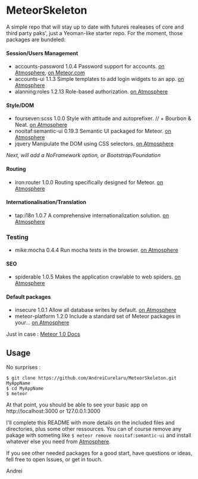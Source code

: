 MeteorSkeleton
================

A simple repo that will stay up to date with futures realeases of core and third party paks', just a Yeoman-like starter repo. For the moment, those packages are bundeled:

#### Session/Users Management
* accounts-password    1.0.4  Password support for accounts. 
[on Atmosphere](https://atmospherejs.com/meteor/accounts-password), [on Meteor.com](https://www.meteor.com/accounts)
* accounts-ui          1.1.3  Simple templates to add login widgets to an app. 
[on Atmosphere](https://atmospherejs.com/meteor/accounts-ui)
* alanning:roles       1.2.13  Role-based authorization. 
[on Atmosphere](https://atmospherejs.com/alanning/roles)

#### Style/DOM
* fourseven:scss       1.0.0  Style with attitude and autoprefixer. // + Bourbon & Neat. 
[on Atmosphere](https://atmospherejs.com/fourseven/scss)
* nooitaf:semantic-ui  0.19.3  Semantic UI packaged for Meteor. 
[on Atmosphere](https://atmospherejs.com/nooitaf/semantic-ui)
* jquery               Manipulate the DOM using CSS selectors. 
[on Atmosphere](https://atmospherejs.com/meteor/jquery)

_Next, will add a NoFramework option, or Bootstrap/Foundation_

#### Routing
* iron:router          1.0.0  Routing specifically designed for Meteor. 
[on Atmosphere](https://atmospherejs.com/iron/router)

#### Internationalisation/Translation
* tap:i18n 1.0.7  A comprehensive internationalization solution. 
[on Atmosphere](https://atmospherejs.com/tap/i18n)

### Testing
* mike:mocha           0.4.4  Run mocha tests in the browser. 
[on Atmosphere](https://atmospherejs.com/mike/mocha)


#### SEO
* spiderable           1.0.5  Makes the application crawlable to web spiders. 
[on Atmosphere](https://atmospherejs.com/meteor/spiderable)

#### Default packages
* insecure             1.0.1  Allow all database writes by default. 
[on Atmosphere](https://atmospherejs.com/meteor/insecure)
* meteor-platform      1.2.0  Include a standard set of Meteor packages in your... 
[on Atmosphere](https://atmospherejs.com/meteor/meteor-platform)

Just in case : [Meteor 1.0 Docs](https://docs.meteor.com/#/full/)

## Usage

No surprises :
```
$ git clone https://github.com/AndreiCurelaru/MeteorSkeleton.git MyAppName
$ cd MyAppName
$ meteor 
```
At that point, you should be able to see your basic app on http://localhost:3000 or 127.0.0.1:3000

I'll complete this README with more details on the included files and directories, plus some other ressources. You can of course remove any pakage with someting like `$ meteor remove nooitaf:semantic-ui` and install whatever else you need from [Atmosphere](https://atmospherejs.com/).

If you see other needed packages for a good start, have questions or ideas, fell free to open Issues, or get in touch.

Andrei